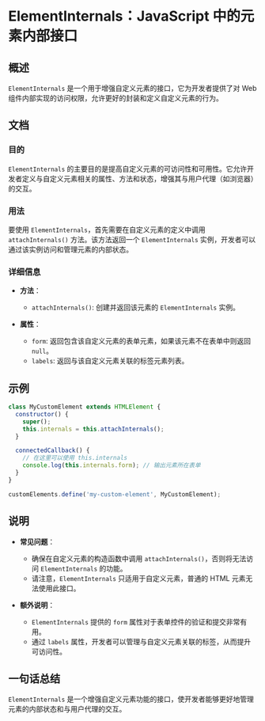 <!--
Meta Description: # ElementInternals：JavaScript 中的元素内部接口 ## 概述 `ElementInternals` 是一个用于增强自定义元素的接口，它为开发者提供了对 Web 组件内部实现的访问权限，允许更好的封装和定义自定义元素的行为。 ## 文档 ### 目的 `ElementInt...
Meta Keywords: elementinternals, attachinternals, form, internals, javascript
-->

# ElementInternals：JavaScript 中的元素内部接口

## 概述
`ElementInternals` 是一个用于增强自定义元素的接口，它为开发者提供了对 Web 组件内部实现的访问权限，允许更好的封装和定义自定义元素的行为。

## 文档
### 目的
`ElementInternals` 的主要目的是提高自定义元素的可访问性和可用性。它允许开发者定义与自定义元素相关的属性、方法和状态，增强其与用户代理（如浏览器）的交互。

### 用法
要使用 `ElementInternals`，首先需要在自定义元素的定义中调用 `attachInternals()` 方法。该方法返回一个 `ElementInternals` 实例，开发者可以通过该实例访问和管理元素的内部状态。

### 详细信息
- **方法**：
  - `attachInternals()`: 创建并返回该元素的 `ElementInternals` 实例。
  
- **属性**：
  - `form`: 返回包含该自定义元素的表单元素，如果该元素不在表单中则返回 `null`。
  - `labels`: 返回与该自定义元素关联的标签元素列表。

## 示例
```javascript
class MyCustomElement extends HTMLElement {
  constructor() {
    super();
    this.internals = this.attachInternals();
  }

  connectedCallback() {
    // 在这里可以使用 this.internals
    console.log(this.internals.form); // 输出元素所在表单
  }
}

customElements.define('my-custom-element', MyCustomElement);
```

## 说明
- **常见问题**：
  - 确保在自定义元素的构造函数中调用 `attachInternals()`，否则将无法访问 `ElementInternals` 的功能。
  - 请注意，`ElementInternals` 只适用于自定义元素，普通的 HTML 元素无法使用此接口。

- **额外说明**：
  - `ElementInternals` 提供的 `form` 属性对于表单控件的验证和提交非常有用。
  - 通过 `labels` 属性，开发者可以管理与自定义元素关联的标签，从而提升可访问性。

## 一句话总结
`ElementInternals` 是一个增强自定义元素功能的接口，使开发者能够更好地管理元素的内部状态和与用户代理的交互。